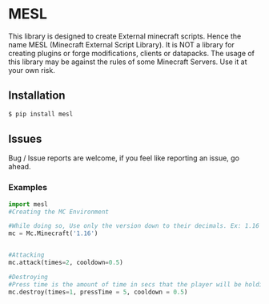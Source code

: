 # MESL
This library is designed to create External minecraft scripts. Hence the name MESL (Minecraft External Script Library).
It is NOT a library for creating plugins or forge modifications, clients or datapacks.
The usage of this library may be against the rules of some Minecraft Servers. Use it at your own risk.


## Installation

```py
$ pip install mesl
```

## Issues

Bug / Issue reports are welcome, if you feel like reporting an issue, go ahead.

### Examples

```py
import mesl
#Creating the MC Environment

#While doing so, Use only the version down to their decimals. Ex: 1.16 = Correct // 1.16.1 = Wrong
mc = Mc.Minecraft('1.16')


#Attacking
mc.attack(times=2, cooldown=0.5)

#Destroying
#Press time is the amount of time in secs that the player will be holding down the DESTROY/ATTACK button.
mc.destroy(times=1, pressTime = 5, cooldown = 0.5)
```

